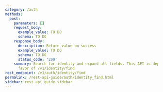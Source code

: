 ```yaml
---
category: /auth
methods:
  post:
    parameters: []
    request_body:
      example_value: TO DO
      schema: TO DO
    response_body:
      description: Return value on success
      example_value: TO DO
      schema: TO DO
      status_code: '200'
    summary: Search for identity and expand all fields. This API is deprecated in
      favor of /v1/identity/find
rest_endpoint: /v1/auth/identity/find
permalink: /rest-api-guide/auth/identity_find.html
sidebar: rest_api_guide_sidebar
---
```


